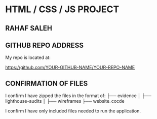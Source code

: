 # HTML / CSS / JS PROJECT

## RAHAF SALEH

## GITHUB REPO ADDRESS

My repo is located at:

https://github.com/YOUR-GITHUB-NAME/YOUR-REPO-NAME

## CONFIRMATION OF FILES

I confirm I have zipped the files in the format of:
├── evidence
│ ├── lighthouse-audits
│ ├── wireframes
├── website_cocde

I confirm I have only included files needed to run the application.


